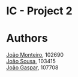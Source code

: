 # IC - Project 2

# Authors

[João Monteiro](https://github.com/joaomonteir0), 102690 \
[João Sousa](https://github.com/jsousa11), 103415 \
[João Gaspar](https://github.com/joaogasparp), 107708 
